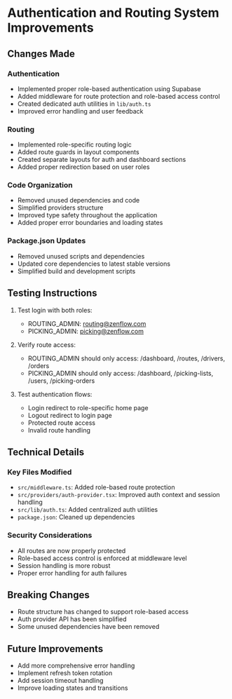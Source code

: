 # Authentication and Routing System Improvements

## Changes Made

### Authentication
- Implemented proper role-based authentication using Supabase
- Added middleware for route protection and role-based access control
- Created dedicated auth utilities in `lib/auth.ts`
- Improved error handling and user feedback

### Routing
- Implemented role-specific routing logic
- Added route guards in layout components
- Created separate layouts for auth and dashboard sections
- Added proper redirection based on user roles

### Code Organization
- Removed unused dependencies and code
- Simplified providers structure
- Improved type safety throughout the application
- Added proper error boundaries and loading states

### Package.json Updates
- Removed unused scripts and dependencies
- Updated core dependencies to latest stable versions
- Simplified build and development scripts

## Testing Instructions
1. Test login with both roles:
   - ROUTING_ADMIN: routing@zenflow.com
   - PICKING_ADMIN: picking@zenflow.com

2. Verify route access:
   - ROUTING_ADMIN should only access: /dashboard, /routes, /drivers, /orders
   - PICKING_ADMIN should only access: /dashboard, /picking-lists, /users, /picking-orders

3. Test authentication flows:
   - Login redirect to role-specific home page
   - Logout redirect to login page
   - Protected route access
   - Invalid route handling

## Technical Details

### Key Files Modified
- `src/middleware.ts`: Added role-based route protection
- `src/providers/auth-provider.tsx`: Improved auth context and session handling
- `src/lib/auth.ts`: Added centralized auth utilities
- `package.json`: Cleaned up dependencies

### Security Considerations
- All routes are now properly protected
- Role-based access control is enforced at middleware level
- Session handling is more robust
- Proper error handling for auth failures

## Breaking Changes
- Route structure has changed to support role-based access
- Auth provider API has been simplified
- Some unused dependencies have been removed

## Future Improvements
- Add more comprehensive error handling
- Implement refresh token rotation
- Add session timeout handling
- Improve loading states and transitions
